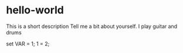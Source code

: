 # hello-world
This is a short description
Tell me a bit about yourself. 
I play guitar and drums


set VAR = 1;
1 = 2;
